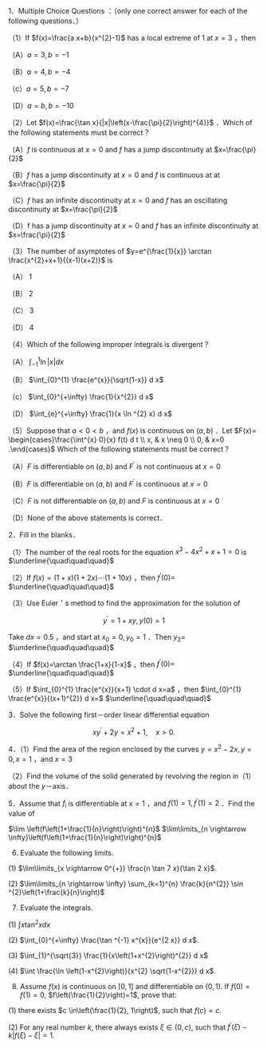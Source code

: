 1．Multiple Choice Questions ：（only one correct answer for each of the following questions．）

（1）If $f(x)=\frac{a x+b}{x^{2}-1}$ has a local extreme of 1 at $x=3$ ，then

（A）$a=3, b=-1$

（B）$a=4, b=-4$

（c）$a=5, b=-7$

（D）$a=b, b=-10$

（2）Let $f(x)=\frac{\tan x}{|x|\left(x-\frac{\pi}{2}\right)^{4}}$ ．Which of the following statements must be correct？

（A）$f$ is continuous at $x=0$ and $f$ has a jump discontinuity at $x=\frac{\pi}{2}$

（B）$f$ has a jump discontinuity at $x=0$ and $f$ is continuous at at $x=\frac{\pi}{2}$

（C）$f$ has an infinite discontinuity at $x=0$ and $f$ has an oscillating discontinuity at $x=\frac{\pi}{2}$

（D）f has a jump discontinuity at $x=0$ and $f$ has an infinite discontinuity at $x=\frac{\pi}{2}$

（3）The number of asymptotes of $y=e^{\frac{1}{x}} \arctan \frac{x^{2}+x+1}{(x-1)(x+2)}$ is

（A） 1

（B） 2

（C） 3

（D） 4

（4）Which of the following improper integrals is divergent？

（A） $\int_{-1}^{1} \ln |x| d x$

（B） $\int_{0}^{1} \frac{e^{x}}{\sqrt{1-x}} d x$

（c） $\int_{0}^{+\infty} \frac{1}{x^{2}} d x$

（D） $\int_{e}^{+\infty} \frac{1}{x \ln ^{2} x} d x$

（5）Suppose that $a<0<b$ ，and $f(x)$ is continuous on $(a, b)$ ．Let $F(x)= \begin{cases}\frac{\int^{x} 0}{x} f(t) d t \\ x, & x \neq 0 \\ 0, & x=0 .\end{cases}$ Which of the following statements must be correct？

（A）$F$ is differentiable on $(a, b)$ and $F^{\prime}$ is not continuous at $x=0$

（B）$F$ is differentiable on $(a, b)$ and $F^{\prime}$ is continuous at $x=0$

（C）$F$ is not differentiable on $(a, b)$ and $F$ is continuous at $x=0$

（D）None of the above statements is correct．

2．Fill in the blanks．

（1）The number of the real roots for the equation $x^{3}-4 x^{2}+x+1=0$ is $\underline{\quad\quad\quad}$

（2）If $f(x)=(1+x)(1+2 x) \cdots(1+10 x)$ ，then $f^{\prime}(0)=$ $\underline{\quad\quad\quad}$

（3）Use Euler＇s method to find the approximation for the solution of

$$
y^{\prime}=1+x y, y(0)=1
$$

Take $d x=0.5$ ，and start at $x_{0}=0, y_{0}=1$ ．Then $y_{2}=$ $\underline{\quad\quad\quad}$

（4）If $f(x)=\arctan \frac{1+x}{1-x}$ ，then $f^{\prime}(0)=$ $\underline{\quad\quad\quad}$

（5）If $\int_{0}^{1} \frac{e^{x}}{x+1} \cdot d x=a$ ，then $\int_{0}^{1} \frac{e^{x}}{(x+1)^{2}} d x=$ $\underline{\quad\quad\quad}$

3．Solve the following first－order linear differential equation

$$
x y^{\prime}+2 y=x^{2}+1, \quad x>0 .
$$

4．（1）Find the area of the region enclosed by the curves $y=x^{2}-2 x, y=0, x=1$ ，and $x=3$

（2）Find the volume of the solid generated by revolving the region in（1）about the $y$－axis．

5．Assume that $f_{\text {i }}$ is differentiable at $x=1$ ，and $f(1)=1, f^{\prime}(1)=2$ ．Find the value of

$\lim \left(f\left(1+\frac{1}{n}\right)\right)^{n}$ $\lim\limits_{n \rightarrow \infty}\left(f\left(1+\frac{1}{n}\right)\right)^{n}$

6. Evaluate the following limits.

(1) $\lim\limits_{x \rightarrow 0^{+}} \frac{n \tan 7 x}{\tan 2 x}$.

(2) $\lim\limits_{n \rightarrow \infty} \sum_{k=1}^{n} \frac{k}{n^{2}} \sin ^{2}\left(1+\frac{k}{n}\right)$

7. Evaluate the integrals.

(1) $\int x \tan ^{2} x d x$

(2) $\int_{0}^{+\infty} \frac{\tan ^{-1} x^{x}}{e^{2 x}} d x$.

(3) $\int_{1}^{\sqrt{3}} \frac{1}{x\left(1+x^{2}\right)^{2}} d x$

(4) $\int \frac{\ln \left(1-x^{2}\right)}{x^{2} \sqrt{1-x^{2}}} d x$.

8. Assume $f(x)$ is continuous on $[0,1]$ and differentiable on $(0,1)$. If $f(0)=f(1)=0$, $f\left(\frac{1}{2}\right)=1$, prove that:

(1) there exists $c \in\left(\frac{1}{2}, 1\right)$, such that $f(c)=c$.

(2) For any real number $k$, there always exists $\xi \in(0, c)$, such that $f^{\prime}(\xi)-k|f(\xi)-\xi|=1$.

